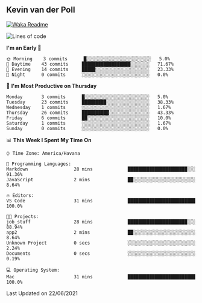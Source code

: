 ## Kevin van der Poll

[![Waka Readme](https://github.com/kaypon/kaypon/actions/workflows/main.yml/badge.svg)](https://github.com/kaypon/kaypon/actions/workflows/main.yml)


<!--START_SECTION:waka-->
![Lines of code](https://img.shields.io/badge/From%20Hello%20World%20I%27ve%20Written-77909%20lines%20of%20code-blue)

**I'm an Early 🐤** 

```text
🌞 Morning    3 commits      █░░░░░░░░░░░░░░░░░░░░░░░░   5.0% 
🌆 Daytime    43 commits     ██████████████████░░░░░░░   71.67% 
🌃 Evening    14 commits     █████░░░░░░░░░░░░░░░░░░░░   23.33% 
🌙 Night      0 commits      ░░░░░░░░░░░░░░░░░░░░░░░░░   0.0%

```
📅 **I'm Most Productive on Thursday** 

```text
Monday       3 commits      █░░░░░░░░░░░░░░░░░░░░░░░░   5.0% 
Tuesday      23 commits     █████████░░░░░░░░░░░░░░░░   38.33% 
Wednesday    1 commits      ░░░░░░░░░░░░░░░░░░░░░░░░░   1.67% 
Thursday     26 commits     ██████████░░░░░░░░░░░░░░░   43.33% 
Friday       6 commits      ██░░░░░░░░░░░░░░░░░░░░░░░   10.0% 
Saturday     1 commits      ░░░░░░░░░░░░░░░░░░░░░░░░░   1.67% 
Sunday       0 commits      ░░░░░░░░░░░░░░░░░░░░░░░░░   0.0%

```


📊 **This Week I Spent My Time On** 

```text
⌚︎ Time Zone: America/Havana

💬 Programming Languages: 
Markdown                 28 mins             ██████████████████████░░░   91.36% 
JavaScript               2 mins              ██░░░░░░░░░░░░░░░░░░░░░░░   8.64%

🔥 Editors: 
VS Code                  31 mins             █████████████████████████   100.0%

🐱‍💻 Projects: 
job_stuff                28 mins             ██████████████████████░░░   88.94% 
app2                     2 mins              ██░░░░░░░░░░░░░░░░░░░░░░░   8.64% 
Unknown Project          0 secs              ░░░░░░░░░░░░░░░░░░░░░░░░░   2.24% 
Documents                0 secs              ░░░░░░░░░░░░░░░░░░░░░░░░░   0.19%

💻 Operating System: 
Mac                      31 mins             █████████████████████████   100.0%

```


 Last Updated on 22/06/2021
<!--END_SECTION:waka-->
